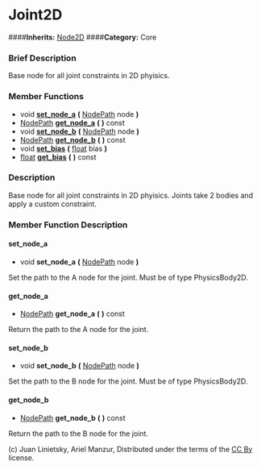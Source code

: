 #  Joint2D  
####**Inherits:** [Node2D](class_node2d)
####**Category:** Core

###  Brief Description  
Base node for all joint constraints in 2D phyisics.

###  Member Functions 
  * void  **[set&#95;node&#95;a](#set_node_a)**  **(** [NodePath](class_nodepath) node  **)**
  * [NodePath](class_nodepath)  **[get&#95;node&#95;a](#get_node_a)**  **(** **)** const
  * void  **[set&#95;node&#95;b](#set_node_b)**  **(** [NodePath](class_nodepath) node  **)**
  * [NodePath](class_nodepath)  **[get&#95;node&#95;b](#get_node_b)**  **(** **)** const
  * void  **[set&#95;bias](#set_bias)**  **(** [float](class_float) bias  **)**
  * [float](class_float)  **[get&#95;bias](#get_bias)**  **(** **)** const

###  Description  
Base node for all joint constraints in 2D phyisics. Joints take 2 bodies and apply a custom constraint.

###  Member Function Description  

#### <a name="set_node_a">set_node_a</a>
  * void  **set&#95;node&#95;a**  **(** [NodePath](class_nodepath) node  **)**

Set the path to the A node for the joint. Must be of type PhysicsBody2D.

#### <a name="get_node_a">get_node_a</a>
  * [NodePath](class_nodepath)  **get&#95;node&#95;a**  **(** **)** const

Return the path to the A node for the joint.

#### <a name="set_node_b">set_node_b</a>
  * void  **set&#95;node&#95;b**  **(** [NodePath](class_nodepath) node  **)**

Set the path to the B node for the joint. Must be of type PhysicsBody2D.

#### <a name="get_node_b">get_node_b</a>
  * [NodePath](class_nodepath)  **get&#95;node&#95;b**  **(** **)** const

Return the path to the B node for the joint.


(c) Juan Linietsky, Ariel Manzur, Distributed under the terms of the [CC By](https://creativecommons.org/licenses/by/3.0/legalcode) license.
